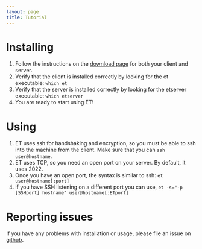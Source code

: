 ```yaml
---
layout: page
title: Tutorial
---
```


# Installing

1. Follow the instructions on the [download page](https://mistertea.github.io/EternalTCP/download) for both your client and server.
2. Verify that the client is installed correctly by looking for the et executable: ```which et```
3. Verify that the server is installed correctly by looking for the etserver executable: ```which etserver```
4. You are ready to start using ET!

# Using

1. ET uses ssh for handshaking and encryption, so you must be able to ssh into the machine from the client.  Make sure that you can ```ssh user@hostname```.
2. ET uses TCP, so you need an open port on your server.  By default, it uses 2022.
3. Once you have an open port, the syntax is similar to ssh: ```et user@hostname[:port]```
4. If you have SSH listening on a different port you can use, ```et -s="-p [SSHport] hostname" user@hostname[:ETport]```

# Reporting issues

If you have any problems with installation or usage, please file an issue on [github](https://github.com/MisterTea/EternalTCP/issues/new).
